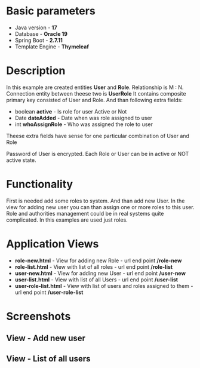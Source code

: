 # Basic parameters
+ Java version - **17**
+ Database - **Oracle 19**
+ Spring Boot - **2.7.11**
+ Template Engine - **Thymeleaf**

# Description
In this example are created entities **User** and **Role**. Relationship is M : N. Connection entity between theese two is **UserRole**
It contains composite primary key consisted of User and Role. And than following extra fields:
+ boolean **active** 		- Is role for user Active or Not 
+ Date **dateAdded**  		- Date when was role assigned to user
+ int **whoAssignRole** 	- Who was assigned the role to user

Theese extra fields have sense for one particular combination of User and Role

Password of User is encrypted. Each Role or User can be in active or NOT active state.

# Functionality
First is needed add some roles to system. And than add new User. In the view for adding new user you can than assign one or more
roles to this user. Role and authorities management could be in real systems quite complicated. In this examples are used just roles. 

# Application Views 
+ **role-new.html** - View for adding new Role - url end point **/role-new**
+ **role-list.html** - View with list of all roles - url end point **/role-list**
+ **user-new.html** - View for adding new User - url end point **/user-new**
+ **user-list.html** - View with list of all Users - url end point **/user-list**
+ **user-role-list.html** - View with list of users and roles assigned to them - url end point **/user-role-list**

# Screenshots
## View - Add new user

## View - List of all users
